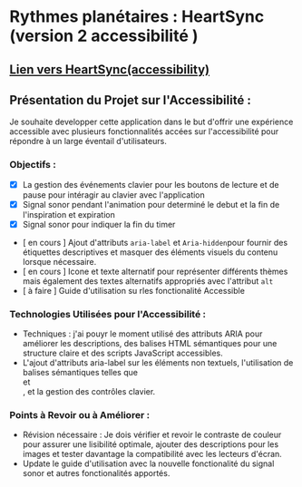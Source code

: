 # Rythmes planétaires : HeartSync (version 2 accessibilité )

## [Lien vers HeartSync(accessibility)](https://planetary-rhytms-heart-sync-accessibility.vercel.app/)

## Présentation du Projet sur l'Accessibilité :

Je souhaite developper cette application dans le but d'offrir une expérience accessible avec plusieurs fonctionnalités accées sur l'accessibilité pour répondre à un large éventail d'utilisateurs.

### Objectifs : 
- [x] La gestion des événements clavier pour les boutons de lecture et de pause  pour intéragir au clavier avec l'application 
- [x] Signal sonor pendant l'animation pour determiné le debut et la fin de l'inspiration et expiration 
- [x] Signal sonor pour indiquer la fin du timer
- [ en cours ] Ajout d'attributs ``aria-label`` et ``Aria-hidden``pour fournir des étiquettes descriptives et masquer des éléments visuels du contenu lorsque nécessaire.
- [ en cours ] Icone et texte alternatif pour représenter différents thèmes mais également des textes alternatifs appropriés avec l'attribut ``alt`` 
- [ à faire ] Guide d'utilisation su rles fonctionalité Accessible

### Technologies Utilisées pour l'Accessibilité :

- Techniques : j'ai pouyr le moment utilisé des attributs ARIA pour améliorer les descriptions, des balises HTML sémantiques pour une structure claire et des scripts JavaScript accessibles.
- L'ajout d'attributs aria-label sur les éléments non textuels, l'utilisation de balises sémantiques telles que <nav> et <main>, et la gestion des contrôles clavier.

### Points à Revoir ou à Améliorer :

- Révision nécessaire : Je dois vérifier et revoir le contraste de couleur pour assurer une lisibilité optimale, ajouter des descriptions pour les images et tester davantage la compatibilité avec les lecteurs d'écran.
- Update le guide d'utilisation avec la nouvelle fonctionalité du signal sonor et autres fonctionalités apportés.





